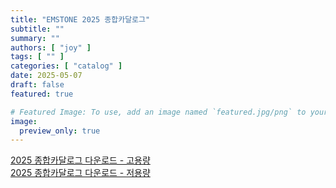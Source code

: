 ```yaml
---
title: "EMSTONE 2025 종합카달로그"
subtitle: ""
summary: ""
authors: [ "joy" ]
tags: [ "" ]
categories: [ "catalog" ]
date: 2025-05-07
draft: false
featured: true

# Featured Image: To use, add an image named `featured.jpg/png` to your page's folder.
image:
  preview_only: true
---
```



[2025 종합카달로그 다운로드 - 고용량](https://www.emstone.com/data/sales/ko/2025_EMSTONE_종합카탈로그_고용량_20250507.pdf)<br>
[2025 종합카달로그 다운로드 - 저용량](https://www.emstone.com/data/sales/ko/2025_EMSTONE_종합카탈로그_저용량_20250507.pdf)


&nbsp;

&nbsp;


